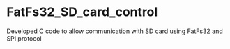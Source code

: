 # FatFs32_SD_card_control
Developed C code to allow communication with SD card using FatFs32 and SPI protocol
